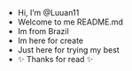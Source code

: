 - Hi, I’m @Luuan11
- Welcome to me README.md 
- Im from Brazil 
- Im here for create
- Just here for trying my best
- ✨ Thanks for read ✨ 
